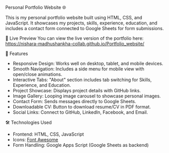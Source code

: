 Personal Portfolio Website 🌐

This is my personal portfolio website built using HTML, CSS, and JavaScript. It showcases my projects, skills, experience, education, and includes a contact form connected to Google Sheets for form submissions.

🚀 Live Preview
You can view the live version of the portfolio here:
https://nishara-madhushankha-collab.github.io/Portfolio_website/

📂 Features

- Responsive Design: Works well on desktop, tablet, and mobile devices.
- Smooth Navigation: Includes a side menu for mobile view with open/close animations.
- Interactive Tabs: "About" section includes tab switching for Skills, Experience, and Education.
- Project Showcase: Displays project details with GitHub links.
- Image Gallery: Looping image carousel to showcase personal images.
- Contact Form: Sends messages directly to Google Sheets.
- Downloadable CV: Button to download resume/CV in PDF format.
- Social Links: Connect to GitHub, LinkedIn, Facebook, and Email.


🛠️ Technologies Used

- Frontend: HTML, CSS, JavaScript
- Icons: [Font Awesome](https://fontawesome.com/)
- Form Handling: Google Apps Script (Google Sheets as backend)
  
